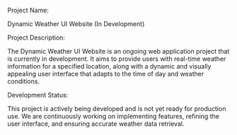 Project Name:

Dynamic Weather UI Website (In Development)

Project Description:

The Dynamic Weather UI Website is an ongoing web application project that is currently in development. 
It aims to provide users with real-time weather information for a specified location, 
along with a dynamic and visually appealing user interface that adapts to the time of day and weather conditions.

Development Status:

This project is actively being developed and is not yet ready for production use. We are continuously working on implementing features, refining the user interface, and ensuring accurate weather data retrieval.
